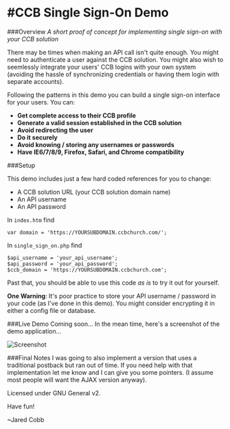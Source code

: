 #CCB Single Sign-On Demo
===
###Overview
*A short proof of concept for implementing single sign-on with your CCB solution*

There may be times when making an API call isn't quite enough. You might need to authenticate a user against the CCB solution. You might also wish to seemlessly integrate your users' CCB logins with your own system (avoiding the hassle of synchronizing credentials or having them login with separate accounts).

Following the patterns in this demo you can build a single sign-on interface for your users. You can:

* **Get complete access to their CCB profile**
* **Generate a valid session established in the CCB solution**
* **Avoid redirecting the user**
* **Do it securely**
* **Avoid knowing / storing any usernames or passwords**
* **Have IE6/7/8/9, Firefox, Safari, and Chrome compatibility**

###Setup

This demo includes just a few hard coded references for you to change:

* A CCB solution URL (your CCB solution domain name)
* An API username
* An API password

In `index.htm` find

	var domain = 'https://YOURSUBDOMAIN.ccbchurch.com/';

In `single_sign_on.php` find

	$api_username = 'your_api_username';
	$api_password = 'your_api_password';
	$ccb_domain = 'https://YOURSUBDOMAIN.ccbchurch.com';

Past that, you should be able to use this code *as is* to try it out for yourself.

**One Warning**: It's poor practice to store your API username / password in your code (as I've done in this demo). You might consider encrypting it in either a config file or database.

###Live Demo
Coming soon… In the mean time, here's a screenshot of the demo application…

![Screenshot](http://i.imgur.com/lnI8ggn.png "Screenshot")

###Final Notes
I was going to also implement a version that uses a traditional postback but ran out of time. If you need help with that implementation let me know and I can give you some pointers. (I assume most people will want the AJAX version anyway).

Licensed under GNU General v2.

Have fun!

~Jared Cobb
